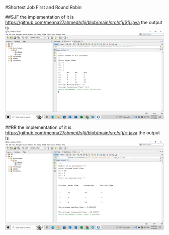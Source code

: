#Shortest Job First and Round Robin

##SJF
the implementation of it is https://github.com/menna27ahmed/sfjj/blob/main/src/sfj/Sfj.java
the output is 
![My Image](https://github.com/menna27ahmed/sfjj/blob/main/sfj%20output.png)

##RR
the implementation of it is https://github.com/menna27ahmed/sfjj/blob/main/src/sfj/rr.java
the output is 
![My Image](https://github.com/menna27ahmed/sfjj/blob/main/rr%20output.png)
